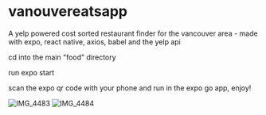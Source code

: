 # vanouvereatsapp
A yelp powered cost sorted restaurant finder for the vancouver area - made with expo, react native, axios, babel and the yelp api

cd into the main "food" directory

run expo start 

scan the expo qr code with your phone and run in the expo go app, enjoy!

![IMG_4483](https://user-images.githubusercontent.com/3681651/140056195-ef693ab4-30a8-44dd-abd0-dbeea5c0e3da.PNG)
![IMG_4484](https://user-images.githubusercontent.com/3681651/140056189-791c487d-7e02-4c59-ad7d-db7d118e6d84.PNG)





